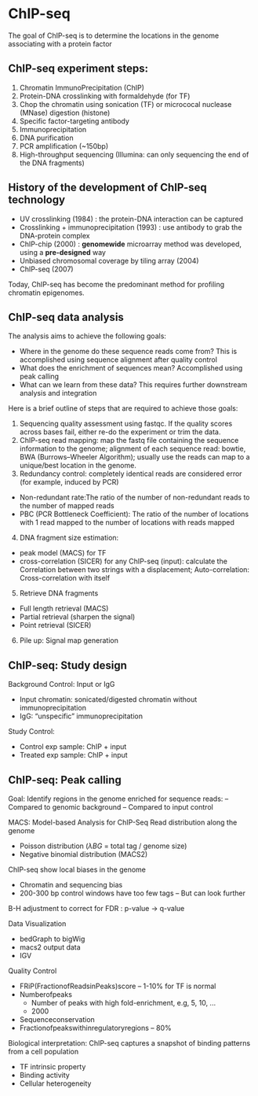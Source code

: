 # ChIP-seq 

The goal of ChIP-seq is to determine the locations in the genome associating with a protein factor

## ChIP-seq experiment steps:

1. Chromatin ImmunoPrecipitation (ChIP)
2. Protein-DNA crosslinking with formaldehyde (for TF)
3. Chop the chromatin using sonication (TF) or micrococal nuclease (MNase) digestion (histone)
4. Specific factor-targeting antibody
5. Immunoprecipitation
6. DNA purification
7. PCR amplification (~150bp)
8. High-throughput sequencing (Illumina: can only sequencing the end of the DNA fragments)

## History of the development of ChIP-seq technology
- UV crosslinking (1984) : the protein-DNA interaction can be captured
- Crosslinking + immunoprecipitation (1993) : use antibody to grab the DNA-protein complex
- ChIP-chip (2000) : **genomewide** microarray method was developed, using a **pre-designed** way
- Unbiased chromosomal coverage by tiling array (2004)
- ChIP-seq (2007)

Today, ChIP-seq has become the predominant method for profiling chromatin epigenomes.

## ChIP-seq data analysis

The analysis aims to achieve the following goals:
- Where in the genome do these sequence reads come from?  This is accomplished using sequence alignment after quality control
- What does the enrichment of sequences mean? Accomplished using peak calling
- What can we learn from these data? This requires further downstream analysis and integration

Here is a brief outline of steps that are required to achieve those goals:

1. Sequencing quality assessment using fastqc. If the quality scores across bases fail, either re-do the experiment or trim the data.
2. ChIP-seq read mapping: map the fastq file containing the sequence information to the genome; alignment of each sequence read: bowtie, BWA (Burrows–Wheeler Algorithm); usually use the reads can map to a unique/best location in the genome.
3. Redundancy control: completely identical reads are considered error (for example, induced by PCR)
  - Non-redundant rate:The ratio of the number of non-redundant reads to the number of mapped reads
  - PBC (PCR Bottleneck Coefficient): The ratio of the number of locations with 1 read mapped to the number of locations with reads mapped
4. DNA fragment size estimation: 
  * peak model (MACS) for TF
  * cross-correlation (SICER) for any ChIP-seq (input): calculate the Correlation between two strings with a displacement; Auto-correlation: Cross-correlation with itself
5. Retrieve DNA fragments
  * Full length retrieval (MACS)
  * Partial retrieval (sharpen the signal)
  * Point retrieval (SICER)
6. Pile up: Signal map generation

## ChIP-seq: Study design
Background Control: Input or IgG
- Input chromatin: sonicated/digested chromatin without immunoprecipitation
- IgG: “unspecific” immunoprecipitation

Study Control:
- Control exp sample: ChIP + input 
- Treated exp sample: ChIP + input


## ChIP-seq: Peak calling
Goal: Identify regions in the genome enriched for sequence reads:
– Compared to genomic background
– Compared to input control

MACS: Model-based Analysis for ChIP-Seq
Read distribution along the genome 
- Poisson distribution ($\lambda B G$ = total tag / genome size)
- Negative binomial distribution (MACS2)

ChIP-seq show local biases in the genome
- Chromatin and sequencing bias
- 200-300 bp control windows have too few tags – But can look further

B-H adjustment to correct for FDR : p-value → q-value

Data Visualization
- bedGraph to bigWig 
- macs2 output data
- IGV

Quality Control
- FRiP(FractionofReadsinPeaks)score – 1-10% for TF is normal
- Numberofpeaks
    - Number of peaks with high fold-enrichment, e.g, 5, 10, ... 
    - 2000
- Sequenceconservation
- Fractionofpeakswithinregulatoryregions – 80%

Biological interpretation: ChIP-seq captures a snapshot of binding patterns from a cell population
- TF intrinsic property
- Binding activity
- Cellular heterogeneity
